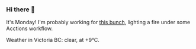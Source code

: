 ### Hi there :wave:

It's Monday! I'm probably working for [this bunch](https://github.com/kohofinancial), lighting a fire under some Acctions workflow.

Weather in Victoria BC: clear, at +9°C.
